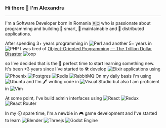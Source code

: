 ### Hi there 👋 I'm Alexandru
---
I'm a Software Developer born in Romania 🇷🇴 who is passionate about programming and building 🤔 smart, 🔨 maintainable and 💾 distributed applications. 

After spending 3+ years programming in ![Perl](https://img.shields.io/badge/perl-%2339457E.svg?style=for-the-badge&logo=perl&logoColor=white) and another 5+ years in ![PHP](https://img.shields.io/badge/php-%23777BB4.svg?style=for-the-badge&logo=php&logoColor=white) I was tired of [Object-Oriented Programming — The Trillion Dollar Disaster](https://betterprogramming.pub/object-oriented-programming-the-trillion-dollar-disaster-92a4b666c7c7)
![oop](https://user-images.githubusercontent.com/215710/163404577-1e261552-7932-4371-9316-32715596e20a.png)


so I've decided that is the 💸 perfect time to start learning something new. It's been +3 years since I've started to 🛠️ develop ![Elixir](https://img.shields.io/badge/elixir-%234B275F.svg?style=for-the-badge&logo=elixir&logoColor=white) applications using ![Phoenix](https://img.shields.io/badge/Phoenix-000000?style=for-the-badge&logo=Phoenix&logoColor=fff) ![Postgres](https://img.shields.io/badge/postgres-%23316192.svg?style=for-the-badge&logo=postgresql&logoColor=white) ![Redis](https://img.shields.io/badge/redis-%23DD0031.svg?style=for-the-badge&logo=redis&logoColor=white) ![RabbitMQ](https://img.shields.io/badge/Rabbitmq-FF6600?style=for-the-badge&logo=rabbitmq&logoColor=white) On my daily basis I'm using ![Ubuntu](https://img.shields.io/badge/Ubuntu-E95420?style=for-the-badge&logo=ubuntu&logoColor=white) and I'm 🖋️ writing code in 
![Visual Studio](https://img.shields.io/badge/Visual%20Studio-5C2D91.svg?style=for-the-badge&logo=visual-studio&logoColor=white) but also I am proficient in ![Vim](https://img.shields.io/badge/VIM-%2311AB00.svg?style=for-the-badge&logo=vim&logoColor=white)


At some point, I've build admin interfaces using ![React](https://img.shields.io/badge/react-%2320232a.svg?style=for-the-badge&logo=react&logoColor=%2361DAFB) ![Redux](https://img.shields.io/badge/redux-%23593d88.svg?style=for-the-badge&logo=redux&logoColor=white) ![React Router](https://img.shields.io/badge/React_Router-CA4245?style=for-the-badge&logo=react-router&logoColor=white)


In my ⏲️ spare time, I'm a newbie in 🎮 game development and I've started to learn ![Blender](https://img.shields.io/badge/blender-%23F5792A.svg?style=for-the-badge&logo=blender&logoColor=white) ![Threejs](https://img.shields.io/badge/threejs-black?style=for-the-badge&logo=three.js&logoColor=white) ![Godot Engine](https://img.shields.io/badge/GODOT-%23FFFFFF.svg?style=for-the-badge&logo=godot-engine)
